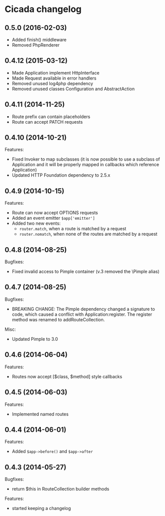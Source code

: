 Cicada changelog
================

0.5.0 (2016-02-03)
------------------

* Added finish() middleware
* Removed PhpRenderer

0.4.12 (2015-03-12)
-------------------

* Made Application implement HttpInterface
* Made Request available in error handlers
* Removed unused log4php dependency
* Removed unused classes Configuration and AbstractAction

0.4.11 (2014-11-25)
-------------------

* Route prefix can contain placeholders
* Route can accept PATCH requests

0.4.10 (2014-10-21)
-------------------

Features:

* Fixed Invoker to map subclasses (it is now possible to use a subclass of
  Application and it will be properly mapped in callbacks which reference
  Application)
* Updated HTTP Foundation dependency to 2.5.x

0.4.9 (2014-10-15)
------------------

Features:

* Route can now accept OPTIONS requests
* Added an event emitter `$app['emitter']`
* Added two new events:
    * `router.match`, when a route is matched by a request
    * `router.nomatch`, when none of the routes are matched by a request

0.4.8 (2014-08-25)
------------------

Bugfixes:

* Fixed invalid access to Pimple container (v.3 removed the \Pimple alias)

0.4.7 (2014-08-25)
------------------

Bugfixes:

* BREAKING CHANGE: The Pimple dependency changed a signature to code, which caused a conflict with
  Application:register. The register method was renamed to addRouteCollection.

Misc:

* Updated Pimple to 3.0

0.4.6 (2014-06-04)
------------------

Features:

* Routes now accept [$class, $method] style callbacks

0.4.5 (2014-06-03)
------------------

Features:

* Implemented named routes

0.4.4 (2014-06-01)
------------------

Features:

* Added `$app->before()` and `$app->after`

0.4.3 (2014-05-27)
------------------

Bugfixes:

* return $this in RouteCollection builder methods

Features:

* started keeping a changelog

